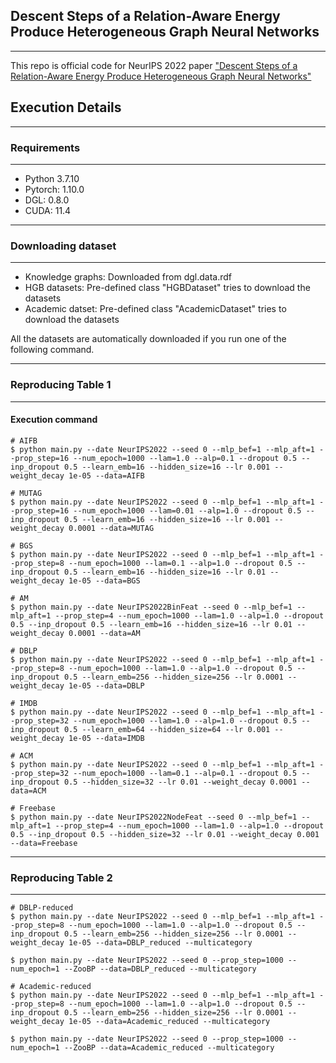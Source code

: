 ## **Descent Steps of a Relation-Aware Energy Produce Heterogeneous Graph Neural Networks**

------

This repo is official code for NeurIPS 2022 paper ["Descent Steps of a Relation-Aware Energy Produce Heterogeneous Graph Neural Networks"](https://arxiv.org/abs/2206.11081) 

## **Execution Details**
------

### Requirements
------

- Python 3.7.10
- Pytorch: 1.10.0
- DGL: 0.8.0
- CUDA: 11.4

------
### Downloading dataset
------
- Knowledge graphs: Downloaded from dgl.data.rdf
- HGB datasets: Pre-defined class "HGBDataset" tries to download the datasets
- Academic datset: Pre-defined class "AcademicDataset" tries to download the datasets

All the datasets are automatically downloaded if you run one of the following command. 

------
### Reproducing Table 1
------

#### Execution command

```
# AIFB
$ python main.py --date NeurIPS2022 --seed 0 --mlp_bef=1 --mlp_aft=1 --prop_step=16 --num_epoch=1000 --lam=1.0 --alp=0.1 --dropout 0.5 --inp_dropout 0.5 --learn_emb=16 --hidden_size=16 --lr 0.001 --weight_decay 1e-05 --data=AIFB

# MUTAG
$ python main.py --date NeurIPS2022 --seed 0 --mlp_bef=1 --mlp_aft=1 --prop_step=16 --num_epoch=1000 --lam=0.01 --alp=1.0 --dropout 0.5 --inp_dropout 0.5 --learn_emb=16 --hidden_size=16 --lr 0.001 --weight_decay 0.0001 --data=MUTAG

# BGS
$ python main.py --date NeurIPS2022 --seed 0 --mlp_bef=1 --mlp_aft=1 --prop_step=8 --num_epoch=1000 --lam=0.1 --alp=1.0 --dropout 0.5 --inp_dropout 0.5 --learn_emb=16 --hidden_size=16 --lr 0.01 --weight_decay 1e-05 --data=BGS

# AM
$ python main.py --date NeurIPS2022BinFeat --seed 0 --mlp_bef=1 --mlp_aft=1 --prop_step=4 --num_epoch=1000 --lam=1.0 --alp=1.0 --dropout 0.5 --inp_dropout 0.5 --learn_emb=16 --hidden_size=16 --lr 0.01 --weight_decay 0.0001 --data=AM

# DBLP
$ python main.py --date NeurIPS2022 --seed 0 --mlp_bef=1 --mlp_aft=1 --prop_step=8 --num_epoch=1000 --lam=1.0 --alp=1.0 --dropout 0.5 --inp_dropout 0.5 --learn_emb=256 --hidden_size=256 --lr 0.0001 --weight_decay 1e-05 --data=DBLP

# IMDB
$ python main.py --date NeurIPS2022 --seed 0 --mlp_bef=1 --mlp_aft=1 --prop_step=32 --num_epoch=1000 --lam=1.0 --alp=1.0 --dropout 0.5 --inp_dropout 0.5 --learn_emb=64 --hidden_size=64 --lr 0.001 --weight_decay 1e-05 --data=IMDB

# ACM
$ python main.py --date NeurIPS2022 --seed 0 --mlp_bef=1 --mlp_aft=1 --prop_step=32 --num_epoch=1000 --lam=0.1 --alp=0.1 --dropout 0.5 --inp_dropout 0.5 --hidden_size=32 --lr 0.01 --weight_decay 0.0001 --data=ACM

# Freebase
$ python main.py --date NeurIPS2022NodeFeat --seed 0 --mlp_bef=1 --mlp_aft=1 --prop_step=4 --num_epoch=1000 --lam=1.0 --alp=1.0 --dropout 0.5 --inp_dropout 0.5 --hidden_size=32 --lr 0.01 --weight_decay 0.001 --data=Freebase
```

------
### Reproducing Table 2
------

```
# DBLP-reduced
$ python main.py --date NeurIPS2022 --seed 0 --mlp_bef=1 --mlp_aft=1 --prop_step=8 --num_epoch=1000 --lam=1.0 --alp=1.0 --dropout 0.5 --inp_dropout 0.5 --learn_emb=256 --hidden_size=256 --lr 0.0001 --weight_decay 1e-05 --data=DBLP_reduced --multicategory

$ python main.py --date NeurIPS2022 --seed 0 --prop_step=1000 --num_epoch=1 --ZooBP --data=DBLP_reduced --multicategory

# Academic-reduced
$ python main.py --date NeurIPS2022 --seed 0 --mlp_bef=1 --mlp_aft=1 --prop_step=8 --num_epoch=1000 --lam=1.0 --alp=1.0 --dropout 0.5 --inp_dropout 0.5 --learn_emb=256 --hidden_size=256 --lr 0.0001 --weight_decay 1e-05 --data=Academic_reduced --multicategory

$ python main.py --date NeurIPS2022 --seed 0 --prop_step=1000 --num_epoch=1 --ZooBP --data=Academic_reduced --multicategory
```

